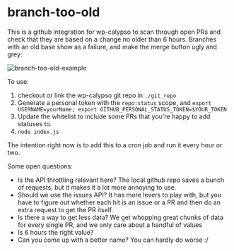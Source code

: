 branch-too-old
==============

This is a github integration for wp-calypso to scan through open PRs and check that they are based on a change no older than 6 hours.  Branches with an old base show as a failure, and make the merge button ugly and grey:

![branch-too-old-example](https://cloud.githubusercontent.com/assets/5952255/14106999/957f1050-f5f8-11e5-8314-201831efe247.jpg)

To use:

1. checkout or link the wp-calypso git repo in `./git_repo`
1. Generate a personal token with the `repo:status` scope, and `export USERNAME=yourName; export GITHUB_PERSONAL_STATUS_TOKEN=$YOUR_TOKEN`
1. Update the whitelist to include some PRs that you're happy to add statuses to.
1. `node index.js`

The intention right now is to add this to a cron job and run it every hour or two.

Some open questions:

- Is the API throttling relevant here? The local github repo saves a bunch of requests, but it makes it a lot more annoying to use.
- Should we use the issues API?  It has more levers to play with, but you have to figure out whether each hit is an issue or a PR and then do an extra request to get the PR itself.
- Is there a way to get less data?  We get whopping great chunks of data for every single PR, and we only care about a handful of values
- Is 6 hours the right value?
- Can you come up with a better name?  You can hardly do worse :/

